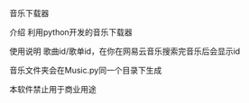 音乐下载器

介绍 利用python开发的音乐下载器

使用说明 
歌曲id/歌单id，在你在网易云音乐搜索完音乐后会显示id 

音乐文件夹会在Music.py同一个目录下生成 

本软件禁止用于商业用途
